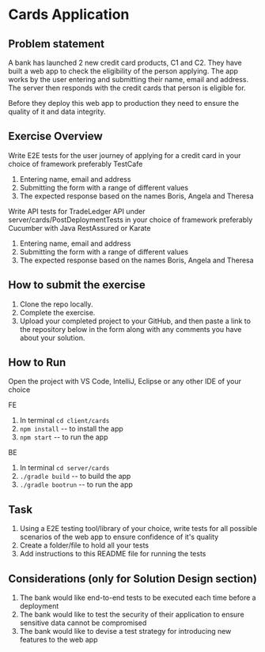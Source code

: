 # Cards Application

## Problem statement

A bank has launched 2 new credit card products, C1 and C2. They have built a web app to check the eligibility of the person applying. The app works by the user entering and submitting their name, email and address. The server then responds with the credit cards that person is eligible for.

Before they deploy this web app to production they need to ensure the quality of it and data integrity.

## Exercise Overview

Write E2E tests for the user journey of applying for a credit card in your choice of framework preferably TestCafe

1. Entering name, email and address
2. Submitting the form with a range of different values
3. The expected response based on the names Boris, Angela and Theresa

Write API tests for TradeLedger API under server/cards/PostDeploymentTests in your choice of framework preferably Cucumber with Java RestAssured or Karate

1. Entering name, email and address
2. Submitting the form with a range of different values
3. The expected response based on the names Boris, Angela and Theresa

## How to submit the exercise

1. Clone the repo locally.
2. Complete the exercise.
3. Upload your completed project to your GitHub, and then paste a link to the repository below in the form along with any comments you have about your solution.

## How to Run

Open the project with VS Code, IntelliJ, Eclipse or any other IDE of your choice

FE

1. In terminal `cd client/cards`
2. `npm install` -- to install the app
3. `npm start` -- to run the app

BE

1. In terminal `cd server/cards`
2. `./gradle build` -- to build the app
3. `./gradle bootrun` -- to run the app

## Task

1. Using a E2E testing tool/library of your choice, write tests for all possible scenarios of the web app to ensure confidence of it's quality
2. Create a folder/file to hold all your tests
3. Add instructions to this README file for running the tests

## Considerations (only for Solution Design section)

1. The bank would like end-to-end tests to be executed each time before a deployment
2. The bank would like to test the security of their application to ensure sensitive data cannot be compromised
3. The bank would like to devise a test strategy for introducing new features to the web app
